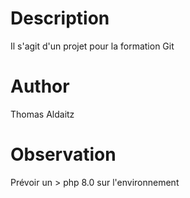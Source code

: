 # Description

Il s'agit d'un projet pour la formation Git

# Author
Thomas Aldaitz


# Observation
Prévoir un > php 8.0 sur l'environnement